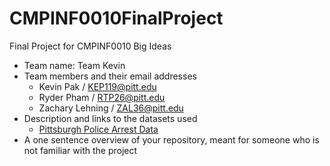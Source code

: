 # CMPINF0010FinalProject
Final Project for CMPINF0010 Big Ideas


- Team name: Team Kevin
- Team members and their email addresses
  - Kevin Pak / KEP119@pitt.edu
  - Ryder Pham / RTP26@pitt.edu
  - Zachary Lehning / ZAL36@pitt.edu
- Description and links to the datasets used
  - [Pittsburgh Police Arrest Data](https://data.wprdc.org/dataset/d809c36f-28fe-40e6-a33e-796f15c66a69/resource/e554650d-f48f-49b2-88f3-e19878a1c245/download/arrest-data-dictionary.xlsx)
- A one sentence overview of your repository, meant for someone who is not familiar with the project 
